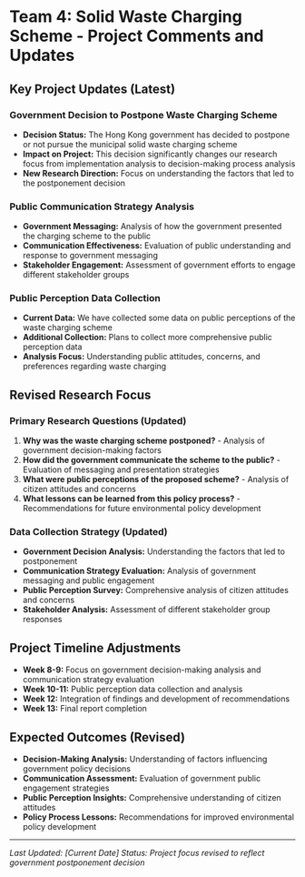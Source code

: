 # Team 4: Solid Waste Charging Scheme - Project Comments and Updates

## Key Project Updates (Latest)

### Government Decision to Postpone Waste Charging Scheme
- **Decision Status:** The Hong Kong government has decided to postpone or not pursue the municipal solid waste charging scheme
- **Impact on Project:** This decision significantly changes our research focus from implementation analysis to decision-making process analysis
- **New Research Direction:** Focus on understanding the factors that led to the postponement decision

### Public Communication Strategy Analysis
- **Government Messaging:** Analysis of how the government presented the charging scheme to the public
- **Communication Effectiveness:** Evaluation of public understanding and response to government messaging
- **Stakeholder Engagement:** Assessment of government efforts to engage different stakeholder groups

### Public Perception Data Collection
- **Current Data:** We have collected some data on public perceptions of the waste charging scheme
- **Additional Collection:** Plans to collect more comprehensive public perception data
- **Analysis Focus:** Understanding public attitudes, concerns, and preferences regarding waste charging

## Revised Research Focus

### Primary Research Questions (Updated)
1. **Why was the waste charging scheme postponed?** - Analysis of government decision-making factors
2. **How did the government communicate the scheme to the public?** - Evaluation of messaging and presentation strategies
3. **What were public perceptions of the proposed scheme?** - Analysis of citizen attitudes and concerns
4. **What lessons can be learned from this policy process?** - Recommendations for future environmental policy development

### Data Collection Strategy (Updated)
- **Government Decision Analysis:** Understanding the factors that led to postponement
- **Communication Strategy Evaluation:** Analysis of government messaging and public engagement
- **Public Perception Survey:** Comprehensive analysis of citizen attitudes and concerns
- **Stakeholder Analysis:** Assessment of different stakeholder group responses

## Project Timeline Adjustments
- **Week 8-9:** Focus on government decision-making analysis and communication strategy evaluation
- **Week 10-11:** Public perception data collection and analysis
- **Week 12:** Integration of findings and development of recommendations
- **Week 13:** Final report completion

## Expected Outcomes (Revised)
- **Decision-Making Analysis:** Understanding of factors influencing government policy decisions
- **Communication Assessment:** Evaluation of government public engagement strategies
- **Public Perception Insights:** Comprehensive understanding of citizen attitudes
- **Policy Process Lessons:** Recommendations for improved environmental policy development

---
*Last Updated: [Current Date]*
*Status: Project focus revised to reflect government postponement decision*

